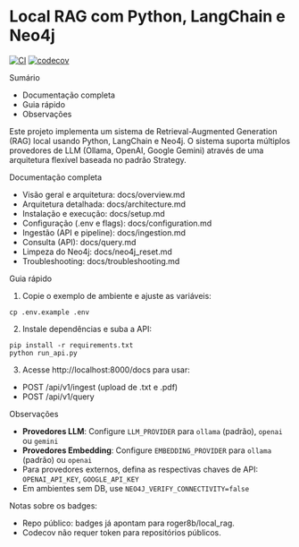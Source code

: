 # Local RAG com Python, LangChain e Neo4j

[![CI](https://github.com/roger8b/local_rag/actions/workflows/tests.yml/badge.svg)](https://github.com/roger8b/local_rag/actions/workflows/tests.yml)
[![codecov](https://codecov.io/gh/roger8b/local_rag/branch/main/graph/badge.svg)](https://codecov.io/gh/roger8b/local_rag)

Sumário
- Documentação completa
- Guia rápido
- Observações

Este projeto implementa um sistema de Retrieval-Augmented Generation (RAG) local usando Python, LangChain e Neo4j. O sistema suporta múltiplos provedores de LLM (Ollama, OpenAI, Google Gemini) através de uma arquitetura flexível baseada no padrão Strategy.

Documentação completa
- Visão geral e arquitetura: docs/overview.md
- Arquitetura detalhada: docs/architecture.md
- Instalação e execução: docs/setup.md
- Configuração (.env e flags): docs/configuration.md
- Ingestão (API e pipeline): docs/ingestion.md
- Consulta (API): docs/query.md
- Limpeza do Neo4j: docs/neo4j_reset.md
- Troubleshooting: docs/troubleshooting.md

Guia rápido
1) Copie o exemplo de ambiente e ajuste as variáveis:
```
cp .env.example .env
```
2) Instale dependências e suba a API:
```
pip install -r requirements.txt
python run_api.py
```
3) Acesse http://localhost:8000/docs para usar:
- POST /api/v1/ingest (upload de .txt e .pdf)
- POST /api/v1/query

Observações
- **Provedores LLM**: Configure `LLM_PROVIDER` para `ollama` (padrão), `openai` ou `gemini`
- **Provedores Embedding**: Configure `EMBEDDING_PROVIDER` para `ollama` (padrão) ou `openai`
- Para provedores externos, defina as respectivas chaves de API: `OPENAI_API_KEY`, `GOOGLE_API_KEY`
- Em ambientes sem DB, use `NEO4J_VERIFY_CONNECTIVITY=false`

Notas sobre os badges:
- Repo público: badges já apontam para roger8b/local_rag.
- Codecov não requer token para repositórios públicos.
